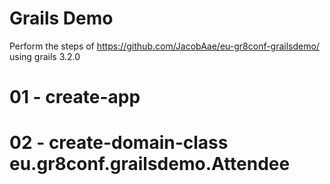 Grails Demo
===========


Perform the steps of https://github.com/JacobAae/eu-gr8conf-grailsdemo/
using grails 3.2.0

# 01 - create-app
# 02 - create-domain-class eu.gr8conf.grailsdemo.Attendee
